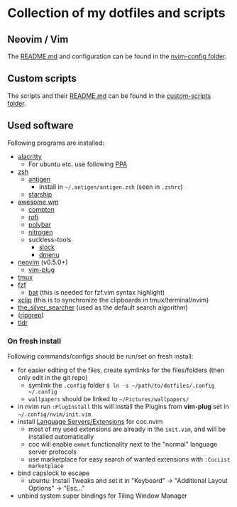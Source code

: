 # Collection of my dotfiles and scripts

## Neovim / Vim

The [README.md](./.config/nvim/README.md) and configuration can be found in the [nvim-config folder](./.config/nvim).


## Custom scripts

The scripts and their [README.md](./custom-scripts/README.md) can be found in the [custom-scripts folder](./custom-scripts).


## Used software

Following programs are installed:
* [alacritty](https://github.com/alacritty/alacritty)
  * For ubuntu etc. use following [PPA](https://launchpad.net/~mmstick76/+archive/ubuntu/alacritty)
* [zsh](https://github.com/ohmyzsh/ohmyzsh/wiki/Installing-ZSH)
  * [antigen](https://github.com/zsh-users/antigen)
    * install in `~/.antigen/antigen.zsh` (seen in `.zshrc`)
  * [starship](https://github.com/starship/starship)
* [awesome wm](https://awesomewm.org/)
  * [compton](https://github.com/chjj/compton)
  * [rofi](https://github.com/davatorium/rofi)
  * [polybar](https://github.com/polybar/polybar)
  * [nitrogen](https://github.com/l3ib/nitrogen)
  * suckless-tools
    * [slock](https://tools.suckless.org/slock/)
    * [dmenu](https://tools.suckless.org/dmenu/)
* [neovim](https://github.com/neovim/neovim) (v0.5.0+)
  * [vim-plug](https://github.com/junegunn/vim-plug)
* [tmux](https://github.com/tmux/tmux)
* [fzf](https://github.com/junegunn/fzf)
  * [bat](https://github.com/sharkdp/bat) (this is needed for fzf.vim syntax highlight)
* [xclip](https://wiki.ubuntuusers.de/xclip/) (this is to synchronize the clipboards in tmux/terminal/nvim)
* [the_silver_searcher](https://github.com/ggreer/the_silver_searcher) (used as the default search algorithm)
* ([ripgrep](https://github.com/BurntSushi/ripgrep))
* [tldr](https://github.com/tldr-pages/tldr)


### On fresh install

Following commands/configs should be run/set on fresh install:
* for easier editing of the files, create symlinks for the files/folders (then only edit in the git repo)
  * symlink the `.config` folder `$ ln -s ~/path/to/dotfiles/.config ~/.config`
  * `wallpapers` should be linked to `~/Pictures/wallpapers/`
* in nvim run `:PlugInstall` this will install the Plugins from **vim-plug** set in `~/.config/nvim/init.vim`
* install [Language Servers/Extensions](https://github.com/neoclide/coc.nvim/wiki/Install-coc.nvim#install-extension-for-programming-languages-you-use-daily) for coc.nvim
  * most of my used extensions are already in the `init.vim`, and will be installed automatically
  * coc will enable `emmet` functionality next to the "normal" language server protocols
  * use marketplace for easy search of wanted extensions with `:CocList marketplace`
* bind capslock to escape
  * ubuntu: Install Tweaks and set it in "Keyboard" -> "Additional Layout Options" -> "Esc..."
* unbind system super bindings for Tiling Window Manager
